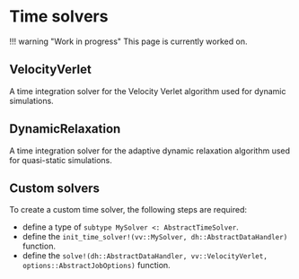 # Time solvers

!!! warning "Work in progress"
    This page is currently worked on.

## VelocityVerlet

A time integration solver for the Velocity Verlet algorithm used for dynamic simulations.

## DynamicRelaxation

A time integration solver for the adaptive dynamic relaxation algorithm used for quasi-static simulations.

## Custom solvers

To create a custom time solver, the following steps are required:
- define a type of `subtype MySolver <: AbstractTimeSolver`.
- define the `init_time_solver!(vv::MySolver, dh::AbstractDataHandler)` function.
- define the `solve!(dh::AbstractDataHandler, vv::VelocityVerlet, options::AbstractJobOptions)` function.
